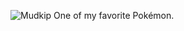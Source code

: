 ![Mudkip](https://upload.wikimedia.org/wikipedia/hr/2/27/Emerald-Mudkip.png)
One of my favorite Pokémon.
